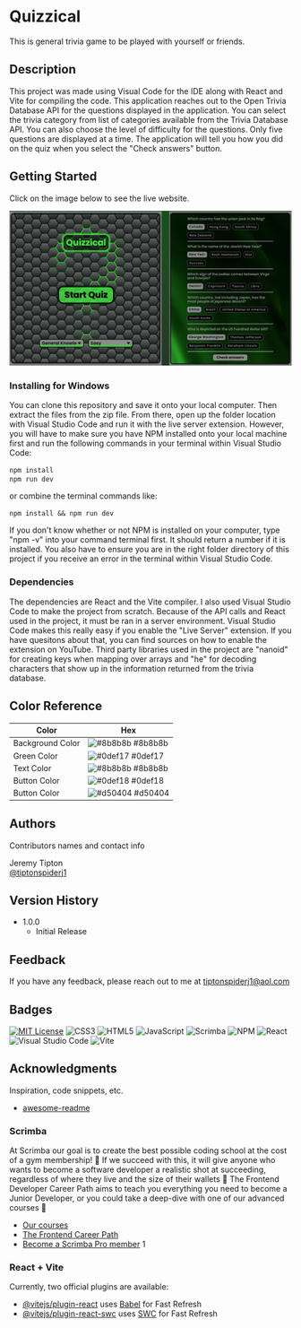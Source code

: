 # Quizzical
This is general trivia game to be played with yourself or friends.

## Description

This project was made using Visual Code for the IDE along with React and Vite for compiling the code. This application reaches out to the Open Trivia Database API for the questions displayed in the application.
You can select the trivia category from list of categories available from the Trivia Database API.  You can also choose the level of difficulty for the questions.  Only five questions are displayed at a time.  The application will tell you how you did on the quiz when you select the "Check answers" button.

## Getting Started
 
 Click on the image below to see the live website.

[![application images](https://github.com/tiptonspiderj/Quizzical/blob/main/public/readme.png)](https://tiptonspiderj1-quiz-game.netlify.app/)

### Installing for Windows

You can clone this repository and save it onto your local computer.  Then extract the files from the zip file.  From there, open up the folder location with Visual Studio Code and run it with the live server extension.  However, you will have to make sure you have NPM installed onto your local machine first and run the following commands in your terminal within Visual Studio Code: 
```
npm install
npm run dev
```
or combine the terminal commands like:
```
npm install && npm run dev
```
If you don't know whether or not NPM is installed on your computer, type "npm -v" into your command terminal first.  It should return a number if it is installed.  You also have to ensure you are in the right folder directory of this project if you receive an error in the terminal within Visual Studio Code.

### Dependencies

The dependencies are React and the Vite compiler.  I also used Visual Studio Code to make the project from scratch.  Because of the API calls and React used in the project, it must be ran in a server environment.  Visual Studio Code makes this really easy if you enable the "Live Server" extension.  If you have quesitons about that, you can find sources on how to enable the extension on YouTube.  Third party libraries used in the project are "nanoid" for creating keys when mapping over arrays and "he" for decoding characters that show up in the information returned from the trivia database.

## Color Reference

| Color             | Hex                                                                |
| ----------------- | ------------------------------------------------------------------ |
| Background Color | ![#8b8b8b](https://via.placeholder.com/10/8b8b8b?text=+) #8b8b8b |
| Green Color | ![#0def17](https://via.placeholder.com/10/0def17?text=+) #0def17 |
| Text Color | ![#8b8b8b](https://via.placeholder.com/10/8b8b8b=+) #8b8b8b |
| Button Color | ![#0def18](https://via.placeholder.com/10/0def18?text=+) #0def18 |
| Button Color | ![#d50404](https://via.placeholder.com/10/d50404?text=+) #d50404 |

## Authors

Contributors names and contact info

Jeremy Tipton  
[@tiptonspiderj1](https://tiptonspiderj1.com)

## Version History

* 1.0.0
    * Initial Release

## Feedback

If you have any feedback, please reach out to me at tiptonspiderj1@aol.com

## Badges

[![MIT License](https://img.shields.io/badge/License-MIT-green.svg)](https://choosealicense.com/licenses/mit/)
![CSS3](https://img.shields.io/badge/css3-%231572B6.svg?style=for-the-badge&logo=css3&logoColor=white)
![HTML5](https://img.shields.io/badge/html5-%23E34F26.svg?style=for-the-badge&logo=html5&logoColor=white)
![JavaScript](https://img.shields.io/badge/javascript-%23323330.svg?style=for-the-badge&logo=javascript&logoColor=%23F7DF1E)
![Scrimba](https://img.shields.io/badge/scrimba-2B283A?style=for-the-badge&logo=scrimba&logoColor=white)
![NPM](https://img.shields.io/badge/NPM-%23CB3837.svg?style=for-the-badge&logo=npm&logoColor=white)
![React](https://img.shields.io/badge/react-%2320232a.svg?style=for-the-badge&logo=react&logoColor=%2361DAFB)
![Visual Studio Code](https://img.shields.io/badge/Visual%20Studio%20Code-0078d7.svg?style=for-the-badge&logo=visual-studio-code&logoColor=white)
![Vite](https://img.shields.io/badge/vite-%23646CFF.svg?style=for-the-badge&logo=vite&logoColor=white)

## Acknowledgments

Inspiration, code snippets, etc.
* [awesome-readme](https://github.com/matiassingers/awesome-readme)

### Scrimba

At Scrimba our goal is to create the best possible coding school at the cost of a gym membership! 💜
If we succeed with this, it will give anyone who wants to become a software developer a realistic shot at succeeding, regardless of where they live and the size of their wallets 🎉
The Frontend Developer Career Path aims to teach you everything you need to become a Junior Developer, or you could take a deep-dive with one of our advanced courses 🚀

- [Our courses](https://scrimba.com/allcourses)
- [The Frontend Career Path](https://scrimba.com/learn/frontend)
- [Become a Scrimba Pro member](https://scrimba.com/pricing)
1

### React + Vite

Currently, two official plugins are available:

- [@vitejs/plugin-react](https://github.com/vitejs/vite-plugin-react/blob/main/packages/plugin-react/README.md) uses [Babel](https://babeljs.io/) for Fast Refresh
- [@vitejs/plugin-react-swc](https://github.com/vitejs/vite-plugin-react-swc) uses [SWC](https://swc.rs/) for Fast Refresh
